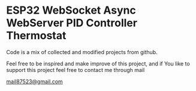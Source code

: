# ESP32 WebSocket Async WebServer PID Controller Thermostat

Code is a mix of collected and modified projects from github. 

Feel free to be inspired and make improve of this project, and if You like to support this project feel free to contact me through mail

mail87523@gmail.com
